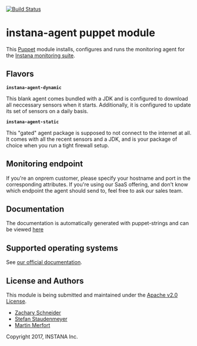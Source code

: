 [![Build Status](https://travis-ci.org/Sixt/instana-agent-puppet.svg?branch=master)](https://travis-ci.org/Sixt/instana-agent-puppet)

# instana-agent puppet module

This [Puppet](https://puppet.com/) module installs, configures and runs
the monitoring agent for the [Instana monitoring suite](https://www.instana.com).

## Flavors

**`instana-agent-dynamic`**

This blank agent comes bundled with a JDK and is configured to download all neccessary sensors when it starts. Additionally, it is configured to update its set of sensors on a daily basis.

**`instana-agent-static`**

This "gated" agent package is supposed to not connect to the internet at all. It comes with all the recent sensors and a JDK, and is your package of choice when you run a tight firewall setup.

## Monitoring endpoint

If you're an onprem customer, please specify your hostname and port in the corresponding attributes. If you're using our SaaS offering, and don't know which endpoint the agent should send to, feel free to ask our sales team.

## Documentation

The documentation is automatically generated with puppet-strings and can be viewed [here](REFERENCE.md)

## Supported operating systems

See [our official documentation](https://docs.instana.com).

## License and Authors

This module is being submitted and maintained under the [Apache v2.0 License](LICENSE).

* [Zachary Schneider](https://github.com/sigil66 "Zachary Schneider")
* [Stefan Staudenmeyer](https://github.com/doerteDev "Stefan Staudenmeyer")
* [Martin Merfort](https://github.com/mmerfort "Martin Merfort")

Copyright 2017, INSTANA Inc.

